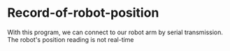# Record-of-robot-position
With this program, we can connect to our robot arm by serial transmission.
The robot's position reading is not real-time

